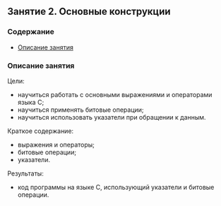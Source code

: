 ## Занятие 2. Основные конструкции
### Содержание
* [Описание занятия](#description)  


### Описание занятия <a name="description"></a>
Цели:
- научиться работать с основными выражениями и операторами языка С;  
- научиться применять битовые операции;  
- научиться использовать указатели при обращении к данным.  

Краткое содержание:
- выражения и операторы;  
- битовые операции;  
- указатели.  

Результаты:
- код программы на языке С, использующий указатели и битовые операции.
